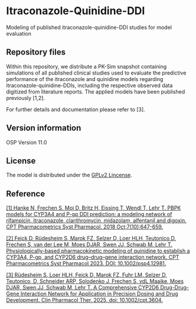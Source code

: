 # Itraconazole-Quinidine-DDI
Modeling of published itraconazole-quinidine-DDI studies for model evaluation

## Repository files
Within this repository, we distribute a PK-Sim snapshot containing simulations of all published clinical studies used to evaluate the predictive performance of the itraconazole and quinidine models regarding itraconazole-quinidine-DDIs, including the respective observed data digitized from literature reports. The applied models have been published previously [1,2]. 

For further details and documentation please refer to [3].


## Version information

OSP Version 11.0

## License 
The model is distributed under the [GPLv2 Lincense](https://github.com/Open-Systems-Pharmacology/Suite/blob/develop/LICENSE).

## Reference
[[1] Hanke N, Frechen S, Moj D, Britz H, Eissing T, Wendl T, Lehr T. PBPK models for CYP3A4 and P-gp DDI prediction: a modeling network of rifampicin, itraconazole, clarithromycin, midazolam, alfentanil and digoxin. CPT Pharmacometrics Syst Pharmacol. 2018 Oct;7(10):647-659.](https://ascpt.onlinelibrary.wiley.com/doi/full/10.1002/psp4.12343)

[[2] Feick D, Rüdesheim S, Marok FZ, Selzer D, Loer HLH, Teutonico D, Frechen S, van der Lee M, Moes DJAR, Swen JJ, Schwab M, Lehr T. Physiologically-based pharmacokinetic modeling of quinidine to establish a CYP3A4, P-gp, and CYP2D6 drug–drug–gene interaction network. CPT Pharmacometrics Syst Pharmacol 2023. DOI: 10.1002/psp4.12981.](https://ascpt.onlinelibrary.wiley.com/doi/10.1002/psp4.12981)

[[3] Rüdesheim S, Loer HLH, Feick D, Marok FZ, Fuhr LM, Selzer D, Teutonico, D, Schneider ARP, Solodenko J, Frechen S, vdL Maaike, Moes DJAR, Swen JJ, Schwab M, Lehr T. A Comprehensive CYP2D6 Drug-Drug-Gene Interaction Network for Application in Precision Dosing and Drug Development. Clin Pharmacol Ther. 2025, doi: 10.1002/cpt.3604.](https://pubmed.ncbi.nlm.nih.gov/39953671/)
